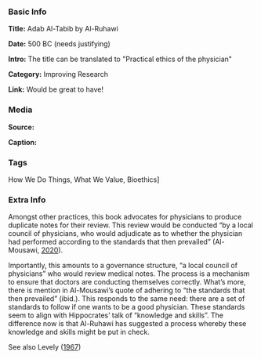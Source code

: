 ### Basic Info

**Title:** Adab Al-Tabib by Al-Ruhawi

**Date:** 500 BC (needs justifying)

**Intro:** The title can be translated to "Practical ethics of the physician"

**Category:** Improving Research

**Link:** Would be great to have!

### Media

**Source:** 

**Caption:** 

### Tags

How We Do Things, What We Value, Bioethics]

### Extra Info

Amongst other practices, this book advocates for physicians to produce duplicate notes for their review. This review would be conducted “by a local council of physicians, who would adjudicate as to whether the physician had performed according to the standards that then prevailed” (Al-Mousawi, [2020](https://blog.f1000.com/2020/01/31/a-brief-history-of-peer-review/)).

Importantly, this amounts to a governance structure, “a local council of physicians” who would review medical notes. The process is a mechanism to ensure that doctors are conducting themselves correctly. What’s more, there is mention in Al-Mousawi’s quote of adhering to “the standards that then prevailed” (ibid.). This responds to the same need: there are a set of standards to follow if one wants to be a good physician. These standards seem to align with Hippocrates’ talk of “knowledge and skills”. The difference now is that Al-Ruhawi has suggested a process whereby these knowledge and skills might be put in check.

See also Levely ([1967](https://doi.org/10.2307/1006137))
